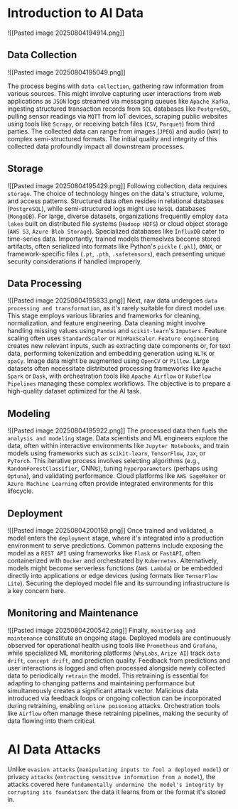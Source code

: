 # Introduction to AI Data 
![[Pasted image 20250804194914.png]]

## Data Collection
![[Pasted image 20250804195049.png]]

The process begins with `data collection`, gathering raw information from various sources. This might involve capturing user interactions from web applications as `JSON` logs streamed via messaging queues like `Apache Kafka`, ingesting structured transaction records from `SQL` databases like `PostgreSQL`, pulling sensor readings via `MQTT` from IoT devices, scraping public websites using tools like `Scrapy`, or receiving batch files (`CSV`, `Parquet`) from third parties. The collected data can range from images (`JPEG`) and audio (`WAV`) to complex semi-structured formats. The initial quality and integrity of this collected data profoundly impact all downstream processes.
## Storage
![[Pasted image 20250804195429.png]]
Following collection, data requires `storage`. The choice of technology hinges on the data's structure, volume, and access patterns. Structured data often resides in relational databases (`PostgreSQL`), while semi-structured logs might use `NoSQL` databases (`MongoDB`). For large, diverse datasets, organizations frequently employ `data lakes` built on distributed file systems (`Hadoop HDFS`) or cloud object storage (`AWS S3`, `Azure Blob Storage`). Specialized databases like `InfluxDB` cater to time-series data. Importantly, trained models themselves become stored artifacts, often serialized into formats like Python's `pickle` (`.pkl`), `ONNX`, or framework-specific files (`.pt`, `.pth`, `.safetensors`), each presenting unique security considerations if handled improperly.
## Data Processing
![[Pasted image 20250804195833.png]]
Next, raw data undergoes `data processing and transformation`, as it's rarely suitable for direct model use. This stage employs various libraries and frameworks for cleaning, normalization, and feature engineering. Data cleaning might involve handling missing values using `Pandas` and `scikit-learn`'s `Imputers`. Feature scaling often uses `StandardScaler` or `MinMaxScaler`. `Feature engineering` creates new relevant inputs, such as extracting date components or, for text data, performing tokenization and embedding generation using `NLTK` or `spaCy`. Image data might be augmented using `OpenCV` or `Pillow`. Large datasets often necessitate distributed processing frameworks like `Apache Spark` or `Dask`, with orchestration tools like `Apache Airflow` or `Kubeflow Pipelines` managing these complex workflows. The objective is to prepare a high-quality dataset optimized for the AI task.
## Modeling
![[Pasted image 20250804195922.png]]
The processed data then fuels the `analysis and modeling` stage. Data scientists and ML engineers explore the data, often within interactive environments like `Jupyter Notebooks`, and train models using frameworks such as `scikit-learn`, `TensorFlow`, `Jax`, or `PyTorch`. This iterative process involves selecting algorithms (e.g., `RandomForestClassifier`, CNNs), tuning `hyperparameters` (perhaps using `Optuna`), and validating performance. Cloud platforms like `AWS SageMaker` or `Azure Machine Learning` often provide integrated environments for this lifecycle.
## Deployment
![[Pasted image 20250804200159.png]]
Once trained and validated, a model enters the `deployment` stage, where it's integrated into a production environment to serve predictions. Common patterns include exposing the model as a `REST API` using frameworks like `Flask` or `FastAPI`, often containerized with `Docker` and orchestrated by `Kubernetes`. Alternatively, models might become serverless functions (`AWS Lambda`) or be embedded directly into applications or edge devices (using formats like `TensorFlow Lite`). Securing the deployed model file and its surrounding infrastructure is a key concern here.
## Monitoring and Maintenance
![[Pasted image 20250804200542.png]]
Finally, `monitoring and maintenance` constitute an ongoing stage. Deployed models are continuously observed for operational health using tools like `Prometheus` and `Grafana`, while specialized ML monitoring platforms (`WhyLabs`, `Arize AI`) track `data drift`, `concept drift`, and prediction quality. Feedback from predictions and user interactions is logged and often processed alongside newly collected data to periodically `retrain` the model. This retraining is essential for adapting to changing patterns and maintaining performance but simultaneously creates a significant attack vector. Malicious data introduced via feedback loops or ongoing collection can be incorporated during retraining, enabling `online poisoning` attacks. Orchestration tools like `Airflow` often manage these retraining pipelines, making the security of data flowing into them critical.
# AI Data Attacks
Unlike `evasion attacks` (`manipulating inputs to fool a deployed model`) or privacy `attacks` (`extracting sensitive information from a model`), the attacks covered here `fundamentally undermine the model's integrity by corrupting its foundation`: the data it learns from or the format it's stored in.

